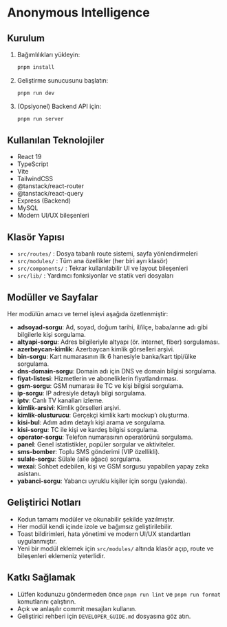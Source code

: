 ﻿# Anonymous Intelligence

## Kurulum
1. Bağımlılıkları yükleyin:
   ```sh
   pnpm install
   ```
2. Geliştirme sunucusunu başlatın:
   ```sh
   pnpm run dev
   ```
3. (Opsiyonel) Backend API için:
   ```sh
   pnpm run server
   ```

## Kullanılan Teknolojiler
- React 19
- TypeScript
- Vite
- TailwindCSS
- @tanstack/react-router
- @tanstack/react-query
- Express (Backend)
- MySQL
- Modern UI/UX bileşenleri

## Klasör Yapısı
- `src/routes/` : Dosya tabanlı route sistemi, sayfa yönlendirmeleri
- `src/modules/` : Tüm ana özellikler (her biri ayrı klasör)
- `src/components/` : Tekrar kullanılabilir UI ve layout bileşenleri
- `src/lib/` : Yardımcı fonksiyonlar ve statik veri dosyaları

## Modüller ve Sayfalar
Her modülün amacı ve temel işlevi aşağıda özetlenmiştir:

- **adsoyad-sorgu**: Ad, soyad, doğum tarihi, il/ilçe, baba/anne adı gibi bilgilerle kişi sorgulama.
- **altyapi-sorgu**: Adres bilgileriyle altyapı (ör. internet, fiber) sorgulaması.
- **azerbeycan-kimlik**: Azerbaycan kimlik görselleri arşivi.
- **bin-sorgu**: Kart numarasının ilk 6 hanesiyle banka/kart tipi/ülke sorgulama.
- **dns-domain-sorgu**: Domain adı için DNS ve domain bilgisi sorgulama.
- **fiyat-listesi**: Hizmetlerin ve aboneliklerin fiyatlandırması.
- **gsm-sorgu**: GSM numarası ile TC ve kişi bilgisi sorgulama.
- **ip-sorgu**: IP adresiyle detaylı bilgi sorgulama.
- **iptv**: Canlı TV kanalları izleme.
- **kimlik-arsivi**: Kimlik görselleri arşivi.
- **kimlik-olusturucu**: Gerçekçi kimlik kartı mockup’ı oluşturma.
- **kisi-bul**: Adım adım detaylı kişi arama ve sorgulama.
- **kisi-sorgu**: TC ile kişi ve kardeş bilgisi sorgulama.
- **operator-sorgu**: Telefon numarasının operatörünü sorgulama.
- **panel**: Genel istatistikler, popüler sorgular ve aktiviteler.
- **sms-bomber**: Toplu SMS gönderimi (VIP özellikli).
- **sulale-sorgu**: Sülale (aile ağacı) sorgulama.
- **wexai**: Sohbet edebilen, kişi ve GSM sorgusu yapabilen yapay zeka asistanı.
- **yabanci-sorgu**: Yabancı uyruklu kişiler için sorgu (yakında).

## Geliştirici Notları
- Kodun tamamı modüler ve okunabilir şekilde yazılmıştır.
- Her modül kendi içinde izole ve bağımsız geliştirilebilir.
- Toast bildirimleri, hata yönetimi ve modern UI/UX standartları uygulanmıştır.
- Yeni bir modül eklemek için `src/modules/` altında klasör açıp, route ve bileşenleri eklemeniz yeterlidir.

## Katkı Sağlamak
- Lütfen kodunuzu göndermeden önce `pnpm run lint` ve `pnpm run format` komutlarını çalıştırın.
- Açık ve anlaşılır commit mesajları kullanın.
- Geliştirici rehberi için `DEVELOPER_GUIDE.md` dosyasına göz atın.
